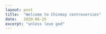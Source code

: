 ```yaml
---
layout: post
title:  "Welcome to Chinmoy controversies"
date:   2020-06-25
excerpt: "unless love god"
---
```

